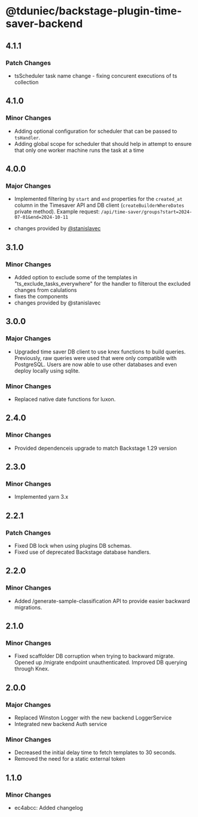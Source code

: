 # @tduniec/backstage-plugin-time-saver-backend

## 4.1.1

### Patch Changes

- tsScheduler task name change - fixing concurent executions of ts collection

## 4.1.0

### Minor Changes

- Adding optional configuration for scheduler that can be passed to `tsHandler`.
- Adding global scope for scheduler that should help in attempt to ensure that only one worker machine runs the task at a time

## 4.0.0

### Major Changes

- Implemented filtering by `start` and `end` properties for the `created_at` column in the Timesaver API and DB client (`createBuilderWhereDates` private method). Example request: `/api/time-saver/groups?start=2024-07-01&end=2024-10-11`

- changes provided by [@stanislavec](https://github.com/stanislavec)

## 3.1.0

### Minor Changes

- Added option to exclude some of the templates in "ts_exclude_tasks_everywhere" for the handler to filterout the excluded changes from calulations
- fixes the components
- changes provided by @stanislavec

## 3.0.0

### Major Changes

- Upgraded time saver DB client to use knex functions to build queries. Previously, raw queries were used that were only compatible with PostgreSQL. Users are now able to use other databases and even deploy locally using sqlite.

### Minor Changes

- Replaced native date functions for luxon.

## 2.4.0

### Minor Changes

- Provided dependenceis upgrade to match Backstage 1.29 version

## 2.3.0

### Minor Changes

- Implemented yarn 3.x

## 2.2.1

### Patch Changes

- Fixed DB lock when using plugins DB schemas.
- Fixed use of deprecated Backstage database handlers.

## 2.2.0

### Minor Changes

- Added /generate-sample-classification API to provide easier backward migrations.

## 2.1.0

### Minor Changes

- Fixed scaffolder DB corruption when trying to backward migrate. Opened up /migrate endpoint unauthenticated. Improved DB querying through Knex.

## 2.0.0

### Major Changes

- Replaced Winston Logger with the new backend LoggerService
- Integrated new backend Auth service

### Minor Changes

- Decreased the initial delay time to fetch templates to 30 seconds.
- Removed the need for a static external token

## 1.1.0

### Minor Changes

- ec4abcc: Added changelog
